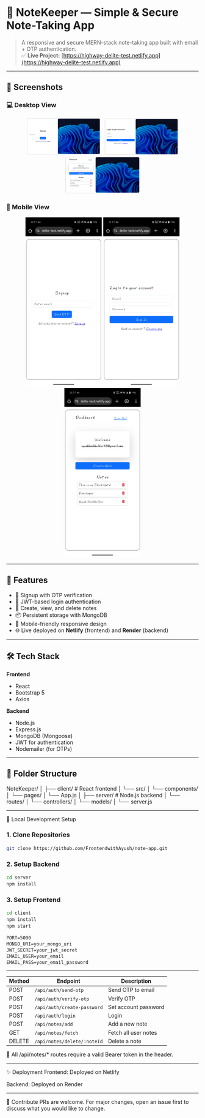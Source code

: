 # 📝 NoteKeeper — Simple & Secure Note-Taking App

> A responsive and secure MERN-stack note-taking app built with email + OTP authentication.  
> ✅ **Live Project:** [https://highway-delite-test.netlify.app](https://highway-delite-test.netlify.app)

---

## 📱 Screenshots

### 💻 Desktop View
  <div align="center">
<img src="./screenshot/img1.png" width="200" />
<img src="./screenshot/img2.png" width="200" />
<img src="./screenshot/img3.png" width="200" />
</div>

### 📱 Mobile View
  <div align="center">
<img src="./screenshot/img4.jpg" width="200" />
<img src="./screenshot/img5.jpg" width="200" />
<img src="./screenshot/img6.jpg" width="200" />
</div>



---

## 🚀 Features

- 🔐 Signup with OTP verification  
- 🔑 JWT-based login authentication  
- 📝 Create, view, and delete notes  
- 📦 Persistent storage with MongoDB  
- 📱 Mobile-friendly responsive design  
- 🌐 Live deployed on **Netlify** (frontend) and **Render** (backend)

---

## 🛠️ Tech Stack

**Frontend**
- React
- Bootstrap 5
- Axios

**Backend**
- Node.js
- Express.js
- MongoDB (Mongoose)
- JWT for authentication
- Nodemailer (for OTPs)

---

## 📂 Folder Structure


NoteKeeper/
│
├── client/        # React frontend
│   └── src/
│       └── components/
│       └── pages/
│       └── App.js
│
├── server/        # Node.js backend
│   └── routes/
│   └── controllers/
│   └── models/
│   └── server.js

---

🔧 Local Development Setup

### 1. Clone Repositories

```bash
git clone https://github.com/FrontendwithAyush/note-app.git
```

### 2. Setup Backend

```bash
cd server
npm install
```

### 3. Setup Frontend

```bash
cd client
npm install
npm start
```

```env
PORT=5000
MONGO_URI=your_mongo_uri
JWT_SECRET=your_jwt_secret
EMAIL_USER=your_email
EMAIL_PASS=your_email_password  
```

 ---

 | Method | Endpoint                    | Description          |
| ------ | --------------------------- | -------------------- |
| POST   | `/api/auth/send-otp`        | Send OTP to email    |
| POST   | `/api/auth/verify-otp`      | Verify OTP           |
| POST   | `/api/auth/create-password` | Set account password |
| POST   | `/api/auth/login`           | Login                |
| POST   | `/api/notes/add`            | Add a new note       |
| GET    | `/api/notes/fetch`          | Fetch all user notes |
| DELETE | `/api/notes/delete/:noteId` | Delete a note        |



🔐 All /api/notes/* routes require a valid Bearer token in the header.

---

✨ Deployment
Frontend: Deployed on Netlify

Backend: Deployed on Render

---
🤝 Contribute
PRs are welcome. For major changes, open an issue first to discuss what you would like to change.
